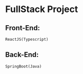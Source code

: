 # FullStack Project

## Front-End:

``` ReactJS(Typescript) ```

## Back-End:

``` SpringBoot(Java) ```
